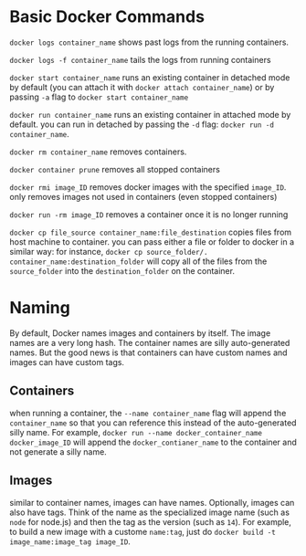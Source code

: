 # Basic Docker Commands
`docker logs container_name` shows past logs from the running containers.

`docker logs -f container_name` tails the logs from running containers

`docker start container_name` runs an existing container in detached mode by default (you can attach it with `docker attach container_name`) or by passing `-a` flag to `docker start container_name`

`docker run container_name` runs an existing container in attached mode by default. you can run in detached by passing the `-d` flag: `docker run -d container_name`.

`docker rm container_name` removes containers. 

`docker container prune` removes all stopped containers

`docker rmi image_ID` removes docker images with the specified `image_ID`. only removes images not used in containers (even stopped containers)

`docker run -rm image_ID` removes a container once it is no longer running

`docker cp file_source container_name:file_destination` copies files from host machine to container. you can pass either a file or folder to docker in a similar way: for instance, `docker cp source_folder/. container_name:destination_folder` will copy all of the files from the `source_folder` into the `destination_folder` on the container.

# Naming 
By default, Docker names images and containers by itself. The image names are a very long hash. The container names are silly auto-generated names. But the good news is that containers can have custom names and images can have custom tags. 

## Containers
when running a container, the `--name container_name` flag will append the `container_name` so that you can reference this instead of the auto-generated silly name. For example, `docker run --name docker_container_name docker_image_ID` will append the `docker_contianer_name` to the container and not generate a silly name.

## Images
similar to container names, images can have names. Optionally, images can also have tags. Think of the name as the specialized image name (such as `node` for node.js) and then the tag as the version (such as `14`). For example, to build a new image with a custome `name:tag`, just do `docker build -t image_name:image_tag image_ID`.


